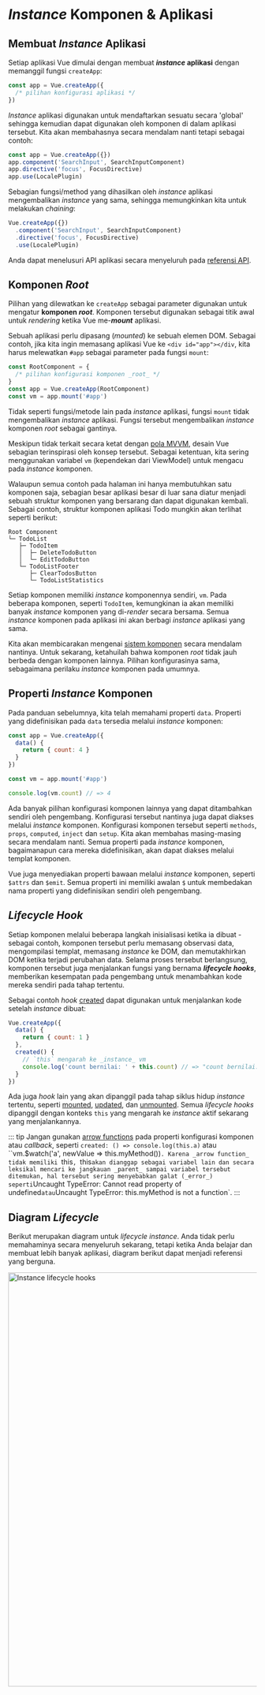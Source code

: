 # _Instance_ Komponen & Aplikasi

## Membuat _Instance_ Aplikasi

Setiap aplikasi Vue dimulai dengan membuat **_instance_ aplikasi** dengan memanggil fungsi `createApp`:

```js
const app = Vue.createApp({
  /* pilihan konfigurasi aplikasi */
})
```

_Instance_ aplikasi digunakan untuk mendaftarkan sesuatu secara 'global' sehingga kemudian dapat digunakan oleh komponen di dalam aplikasi tersebut. Kita akan membahasnya secara mendalam nanti tetapi sebagai contoh:

```js
const app = Vue.createApp({})
app.component('SearchInput', SearchInputComponent)
app.directive('focus', FocusDirective)
app.use(LocalePlugin)
```

Sebagian fungsi/method yang dihasilkan oleh _instance_ aplikasi mengembalikan _instance_ yang sama, sehingga memungkinkan kita untuk melakukan _chaining_:

```js
Vue.createApp({})
  .component('SearchInput', SearchInputComponent)
  .directive('focus', FocusDirective)
  .use(LocalePlugin)
```

Anda dapat menelusuri API aplikasi secara menyeluruh pada [referensi API](../api/application-api.html).

## Komponen _Root_

Pilihan yang dilewatkan ke `createApp` sebagai parameter digunakan untuk mengatur **komponen _root_**. Komponen tersebut digunakan sebagai titik awal untuk _rendering_ ketika Vue me-**_mount_** aplikasi.

Sebuah aplikasi perlu dipasang (_mounted_) ke sebuah elemen DOM. Sebagai contoh, jika kita ingin memasang aplikasi Vue ke `<div id="app"></div`, kita harus melewatkan `#app` sebagai parameter pada fungsi `mount`:

```js
const RootComponent = {
  /* pilihan konfigurasi komponen _root_ */
}
const app = Vue.createApp(RootComponent)
const vm = app.mount('#app')
```

Tidak seperti fungsi/metode lain pada _instance_ aplikasi, fungsi `mount` tidak mengembalikan _instance_ aplikasi. Fungsi tersebut mengembalikan _instance_ komponen _root_ sebagai gantinya.

Meskipun tidak terkait secara ketat dengan [pola MVVM](https://en.wikipedia.org/wiki/Model_View_ViewModel), desain Vue sebagian terinspirasi oleh konsep tersebut. Sebagai ketentuan, kita sering menggunakan variabel `vm` (kependekan dari ViewModel) untuk mengacu pada _instance_ komponen.

Walaupun semua contoh pada halaman ini hanya membutuhkan satu komponen saja, sebagian besar aplikasi besar di luar sana diatur menjadi sebuah struktur komponen yang bersarang dan dapat digunakan kembali. Sebagai contoh, struktur komponen aplikasi Todo mungkin akan terlihat seperti berikut:

```
Root Component
└─ TodoList
   ├─ TodoItem
   │  ├─ DeleteTodoButton
   │  └─ EditTodoButton
   └─ TodoListFooter
      ├─ ClearTodosButton
      └─ TodoListStatistics
```

Setiap komponen memiliki _instance_ komponennya sendiri, `vm`. Pada beberapa komponen, seperti `TodoItem`, kemungkinan ia akan memiliki banyak _instance_ komponen yang di-_render_ secara bersama. Semua _instance_ komponen pada aplikasi ini akan berbagi _instance_ aplikasi yang sama.

Kita akan membicarakan mengenai [sistem komponen](component-basics.html) secara mendalam nantinya. Untuk sekarang, ketahuilah bahwa komponen _root_ tidak jauh berbeda dengan komponen lainnya. Pilihan konfigurasinya sama, sebagaimana perilaku _instance_ komponen pada umumnya.

## Properti _Instance_ Komponen

Pada panduan sebelumnya, kita telah memahami properti `data`. Properti yang didefinisikan pada `data` tersedia melalui _instance_ komponen:

```js
const app = Vue.createApp({
  data() {
    return { count: 4 }
  }
})

const vm = app.mount('#app')

console.log(vm.count) // => 4
```

Ada banyak pilihan konfigurasi komponen lainnya yang dapat ditambahkan sendiri oleh pengembang. Konfigurasi tersebut nantinya juga dapat diakses melalui _instance_ komponen. Konfigurasi komponen tersebut seperti `methods`, `props`, `computed`, `inject` dan `setup`. Kita akan membahas masing-masing secara mendalam nanti. Semua properti pada _instance_ komponen, bagaimanapun cara mereka didefinisikan, akan dapat diakses melalui templat komponen.

Vue juga menyediakan properti bawaan melalui _instance_ komponen, seperti `$attrs` dan `$emit`. Semua properti ini memiliki awalan `$` untuk membedakan nama properti yang didefinisikan sendiri oleh pengembang.

## _Lifecycle Hook_

Setiap komponen melalui beberapa langkah inisialisasi ketika ia dibuat - sebagai contoh, komponen tersebut perlu memasang observasi data, mengompilasi templat, memasang _instance_ ke DOM, dan memutakhirkan DOM ketika terjadi perubahan data. Selama proses tersebut berlangsung, komponen tersebut juga menjalankan fungsi yang bernama **_lifecycle hooks_**, memberikan kesempatan pada pengembang untuk menambahkan kode mereka sendiri pada tahap tertentu.

Sebagai contoh _hook_ [created](../api/options-lifecycle-hooks.html#created) dapat digunakan untuk menjalankan kode setelah _instance_ dibuat:

```js
Vue.createApp({
  data() {
    return { count: 1 }
  },
  created() {
    // `this` mengarah ke _instance_ vm
    console.log('count bernilai: ' + this.count) // => "count bernilai: 1"
  }
})
```

Ada juga _hook_ lain yang akan dipanggil pada tahap siklus hidup _instance_ tertentu, seperti [mounted](../api/options-lifecycle-hooks.html#mounted), [updated](../api/options-lifecycle-hooks.html#updated), dan [unmounted](../api/options-lifecycle-hooks.html#unmounted). Semua _lifecycle hooks_ dipanggil dengan konteks `this` yang mengarah ke _instance_ aktif sekarang yang menjalankannya.

::: tip
Jangan gunakan [arrow functions](https://developer.mozilla.org/en/docs/Web/JavaScript/Reference/Functions/Arrow_functions) pada properti konfigurasi komponen atau _callback_, seperti `created: () => console.log(this.a)` atau ``vm.$watch('a', newValue => this.myMethod())`. Karena _arrow function_ tidak memiliki `this`, `this` akan dianggap sebagai variabel lain dan secara leksikal mencari ke jangkauan _parent_ sampai variabel tersebut ditemukan, hal tersebut sering menyebabkan galat (_error_) seperti `Uncaught TypeError: Cannot read property of undefined` atau `Uncaught TypeError: this.myMethod is not a function`.
:::

## Diagram _Lifecycle_

Berikut merupakan diagram untuk _lifecycle_ _instance_. Anda tidak perlu memahaminya secara menyeluruh sekarang, tetapi ketika Anda belajar dan membuat lebih banyak aplikasi, diagram berikut dapat menjadi referensi yang berguna.

<img src="/images/lifecycle.svg" width="840" height="auto" style="margin: 0px auto; display: block; max-width: 100%;" loading="lazy" alt="Instance lifecycle hooks">
